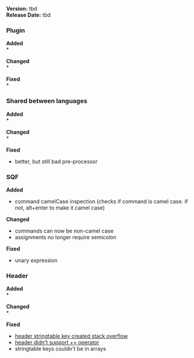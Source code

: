 **Version:** tbd  
**Release Date:** tbd

### Plugin
**Added**  
* 


**Changed**  
* 


**Fixed**  
* 


### Shared between languages
**Added**  
* 


**Changed**  
* 


**Fixed**  
* better, but still bad pre-processor


### SQF
**Added**  
* command camelCase inspection (checks if command is camel case. if not, alt+enter to make it camel case)


**Changed**  
* commands can now be non-camel case
* assignments no longer require semicolon


**Fixed**  
* unary expression


### Header
**Added**  
* 


**Changed**  
* 


**Fixed**  
* [header stringtable key created stack overflow](https://github.com/kayler-renslow/arma-intellij-plugin/issues/40)
* [header didn't support += operator](https://github.com/kayler-renslow/arma-intellij-plugin/issues/41)
* stringtable keys couldn't be in arrays
